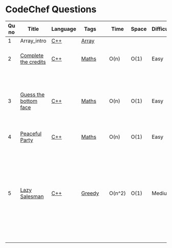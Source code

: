 # CodeChef Questions

| Qu no | Title       |  Language   | Tags |      | Time   | Space  | Difficulty  |     | Approach    | 
| --    | ----------- | ----------- | ---  | ---- | -----  |  ---   | ----------- | --- | ----------- |
| 1     | Array_intro       | [C++](https://github.com/Rikhldr0267/Code-Insight/blob/main/CodeChef/Array/C%2B%2B/array_intro.cpp) | [Array](./Arrays/Arrays_README.md) |
| 2     | [Complete the credits ](https://www.codechef.com/problems/CREDITS)|[C++](https://github.com/C-a-thing/Code-Insight/blob/main/CodeChef/Maths/C%2B%2B/Complete%20the%20credits.cpp)|[Maths](/CodeChef/Maths/Maths.md)  | | O(n)  |  O(1)   | Easy |  | Using of proper **if-else** conditions |
| 3    | [Guess the bottom face ](https://www.codechef.com/problems/BOTTOM)|[C++](https://github.com/C-a-thing/Code-Insight/blob/main/CodeChef/Maths/C%2B%2B/Guess%20the%20bottom%20face.cpp)|[Maths](/CodeChef/Maths/Maths.md)  | | O(n)  |  O(1)   | Easy |  | <ol><li>Subtract the given value from 7</li> <li>print the value</li></ol> |
| 4     | [Peaceful Party](https://www.codechef.com/problems/MAYOR_PARTY)|[C++](https://github.com/C-a-thing/Code-Insight/blob/main/CodeChef/Maths/C%2B%2B/Peaceful%20Party%20.cpp)|[Maths](/CodeChef/Maths/Maths.md)  | | O(n)  |  O(1)   | Easy |  |Arithmetic Operation |
| 5     | [Lazy Salesman](https://www.codechef.com/problems/HOLIDAYS)|[C++](https://github.com/C-a-thing/Code-Insight/blob/main/CodeChef/Greedy/C%2B%2B/Lazy%20Salesman.cpp)|[Greedy](/CodeChef/Greedy/Greedy.md)  | | O(n^2)  |  O(1)   | Medium |  |<li>Sort the array in **descending order**</li>Iterate the array and add the value<li></li><li>Check in each step if it has exceded the value of W</li> |
